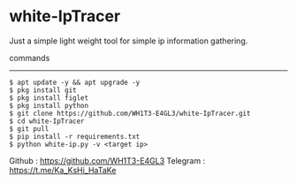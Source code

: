 # white-IpTracer
Just a simple light weight tool for simple ip information gathering.


commands
_______________
	$ apt update -y && apt upgrade -y
	$ pkg install git
	$ pkg install figlet
  	$ pkg install python
	$ git clone https://github.com/WH1T3-E4GL3/white-IpTracer.git
	$ cd white-IpTracer
	$ git pull
	$ pip install -r requirements.txt
	$ python white-ip.py -v <target ip>


Github   : https://github.com/WH1T3-E4GL3
Telegram : https://t.me/Ka_KsHi_HaTaKe
